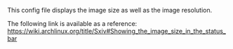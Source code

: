 This config file displays the image size as well as the image resolution.

The following link is available as a reference:
https://wiki.archlinux.org/title/Sxiv#Showing_the_image_size_in_the_status_bar
